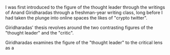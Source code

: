 [category]: <> (General)
[date]: <> (2022/6/21)
[title]: <> (Thoughts on Thought Leaders)

I was first introduced to the figure of the thought leader through the writings of Anand Giridharadas through a freshman-year writing class, long before I had taken the plunge into online spaces the likes of "crypto twitter".

Giridharadas' thesis revolves around the two contrasting figures of the "thought leader" and the "critic". 

Giridharadas examines the figure of the "thought leader" to the critical lens as a